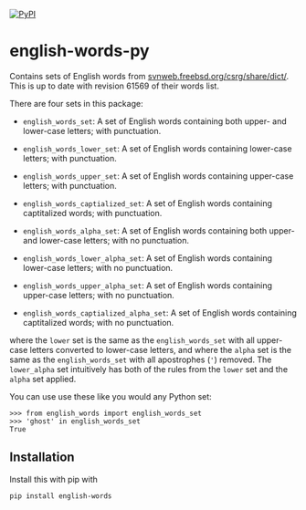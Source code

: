 [![PyPI](https://img.shields.io/pypi/v/english-words.svg)](https://pypi.org/project/english-words/)

# english-words-py

Contains sets of English words from
[svnweb.freebsd.org/csrg/share/dict/](https://svnweb.freebsd.org/csrg/share/dict/).
This is up to date with revision 61569 of their words list.

There are four sets in this package:

+ `english_words_set`: A set of English words containing both upper- and
    lower-case letters; with punctuation.
+ `english_words_lower_set`: A set of English words containing
    lower-case letters; with punctuation.
+ `english_words_upper_set`:  A set of English words containing upper-case
    letters; with punctuation.
+ `english_words_captialized_set`: A set of English words containing captitalized words; with punctuation.

+ `english_words_alpha_set`: A set of English words containing both
    upper- and lower-case letters; with no punctuation.
+ `english_words_lower_alpha_set`: A set of English words containing
   lower-case letters; with no punctuation.
+ `english_words_upper_alpha_set`: A set of English words containing
    upper-case letters; with no punctuation.
+ `english_words_captialized_alpha_set`: A set of English words containing captitalized words; with no punctuation.

where the `lower` set is the same as the `english_words_set` with all
upper-case letters converted to lower-case letters, and where the
`alpha` set is the same as the `english_words_set` with all apostrophes
(`'`) removed. The `lower_alpha` set intuitively has both of the rules
from the `lower` set and the `alpha` set applied.

You can use use these like you would any Python set:

```
>>> from english_words import english_words_set
>>> 'ghost' in english_words_set
True
```

## Installation

Install this with pip with

```
pip install english-words
```
